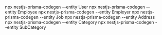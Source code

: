 npx nestjs-prisma-codegen --entity User
npx nestjs-prisma-codegen --entity Employee
npx nestjs-prisma-codegen --entity Employer
npx nestjs-prisma-codegen --entity Job
npx nestjs-prisma-codegen --entity Address
npx nestjs-prisma-codegen --entity Category
npx nestjs-prisma-codegen --entity SubCategory
